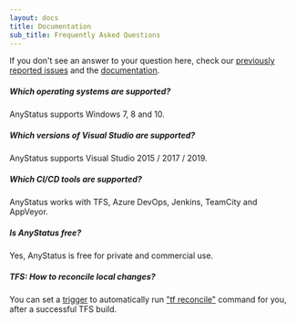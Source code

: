 ```yaml
---
layout: docs
title: Documentation
sub_title: Frequently Asked Questions
---
```


If you don't see an answer to your question here, check our [previously reported issues](https://github.com/AnyStatus/Support/issues) and the [documentation](/docs/getting-started).

<div class="pt-2"></div>

##### Which operating systems are supported?

AnyStatus supports Windows 7, 8 and 10.

<div class="pt-2"></div>

##### Which versions of Visual Studio are supported?

AnyStatus supports Visual Studio 2015 / 2017 / 2019.

<div class="pt-2"></div>

##### Which CI/CD tools are supported?

AnyStatus works with TFS, Azure DevOps, Jenkins, TeamCity and AppVeyor.

<div class="pt-2"></div>

##### Is AnyStatus free?

Yes, AnyStatus is free for private and commercial use.

<div class="pt-2"></div>

##### TFS: How to reconcile local changes?

You can set a [trigger](/docs/triggers) to automatically run ["tf reconcile"](https://docs.microsoft.com/en-us/previous-versions/visualstudio/visual-studio-2010/gg589719(v=vs.100)) command for you, after a successful TFS build.
